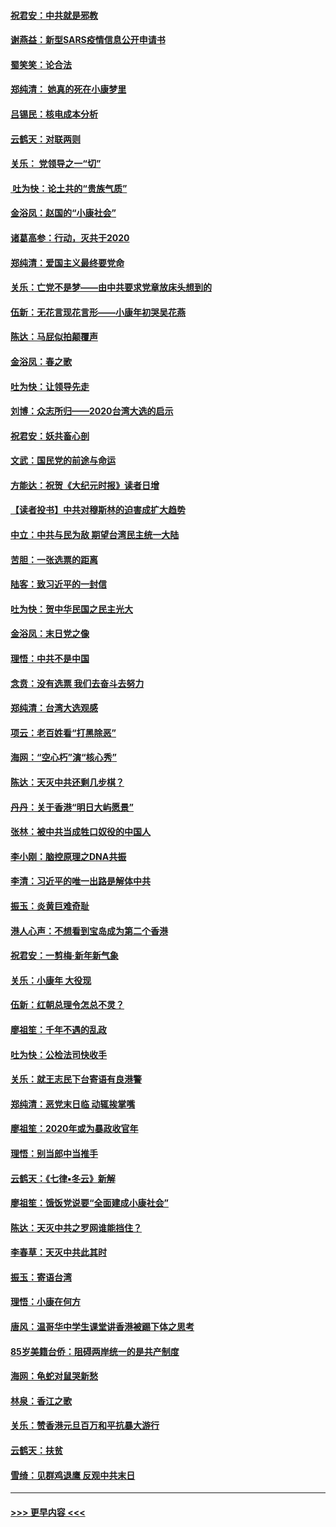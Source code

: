 #### [祝君安：中共就是邪教](../pages/nsc993/n11812431.md?t=01221522) 
#### [谢燕益：新型SARS疫情信息公开申请书](../pages/nsc993/n11808840.md?t=01221522) 
#### [蜀笑笑：论合法](../pages/nsc993/n11808064.md?t=01221522) 
#### [郑纯清： 她真的死在小康梦里](../pages/nsc993/n11806623.md?t=01221522) 
#### [吕锡民：核电成本分析](../pages/nsc993/n11806284.md?t=01221522) 
#### [云鹤天：对联两则](../pages/nsc993/n11805957.md?t=01221522) 
#### [关乐： 党领导之一“切”](../pages/nsc993/n11804505.md?t=01221522) 
#### [ 吐为快：论土共的“贵族气质”](../pages/nsc993/n11804490.md?t=01221522) 
#### [金浴凤：赵国的“小康社会”](../pages/nsc993/n11804452.md?t=01221522) 
#### [诸葛高参：行动，灭共于2020](../pages/nsc993/n11804120.md?t=01221522) 
#### [郑纯清：爱国主义最终要党命](../pages/nsc993/n11802197.md?t=01221522) 
#### [关乐：亡党不是梦——由中共要求党章放床头想到的](../pages/nsc993/n11802156.md?t=01221522) 
#### [伍新：无花言现花言形——小康年初哭吴花燕](../pages/nsc993/n11800044.md?t=01221522) 
#### [陈达：马屁似拍颠覆声](../pages/nsc993/n11800010.md?t=01221522) 
#### [金浴凤：春之歌](../pages/nsc993/n11797687.md?t=01221522) 
#### [吐为快：让领导先走](../pages/nsc993/n11797512.md?t=01221522) 
#### [刘博：众志所归——2020台湾大选的启示](../pages/nsc993/n11796878.md?t=01221522) 
#### [祝君安：妖共畜心剖](../pages/nsc993/n11794273.md?t=01221522) 
#### [文武：国民党的前途与命运](../pages/nsc993/n11794198.md?t=01221522) 
#### [方能达：祝贺《大纪元时报》读者日增](../pages/nsc993/n11793807.md?t=01221522) 
#### [【读者投书】中共对穆斯林的迫害成扩大趋势](../pages/nsc993/n11791371.md?t=01221522) 
#### [中立：中共与民为敌 期望台湾民主统一大陆](../pages/nsc993/n11790392.md?t=01221522) 
#### [苦胆：一张选票的距离](../pages/nsc993/n11788914.md?t=01221522) 
#### [陆客：致习近平的一封信](../pages/nsc993/n11788867.md?t=01221522) 
#### [吐为快：贺中华民国之民主光大](../pages/nsc993/n11788618.md?t=01221522) 
#### [金浴凤：末日党之像](../pages/nsc993/n11787475.md?t=01221522) 
#### [理悟：中共不是中国](../pages/nsc993/n11787463.md?t=01221522) 
#### [念贲：没有选票  我们去奋斗去努力](../pages/nsc993/n11787398.md?t=01221522) 
#### [郑纯清：台湾大选观感](../pages/nsc993/n11786210.md?t=01221522) 
#### [项云：老百姓看“打黑除恶”](../pages/nsc993/n11785398.md?t=01221522) 
#### [海网：“空心朽”演“核心秀”](../pages/nsc993/n11783874.md?t=01221522) 
#### [陈达：天灭中共还剩几步棋？](../pages/nsc993/n11783719.md?t=01221522) 
#### [丹丹：关于香港“明日大屿愿景”](../pages/nsc993/n11783273.md?t=01221522) 
#### [张林：被中共当成牲口奴役的中国人](../pages/nsc993/n11782397.md?t=01221522) 
#### [李小刚：脑控原理之DNA共振](../pages/nsc993/n11780962.md?t=01221522) 
#### [李清：习近平的唯一出路是解体中共](../pages/nsc993/n11780866.md?t=01221522) 
#### [振玉：炎黄巨难奇耻](../pages/nsc993/n11779632.md?t=01221522) 
#### [港人心声：不想看到宝岛成为第二个香港](../pages/nsc993/n11778817.md?t=01221522) 
#### [祝君安：一剪梅‧新年新气象](../pages/nsc993/n11776340.md?t=01221522) 
#### [关乐：小康年 大役现](../pages/nsc993/n11774213.md?t=01221522) 
#### [伍新：红朝总理令怎总不灵？](../pages/nsc993/n11770813.md?t=01221522) 
#### [廖祖笙：千年不遇的乱政](../pages/nsc993/n11770373.md?t=01221522) 
#### [吐为快：公检法司快收手](../pages/nsc993/n11770359.md?t=01221522) 
#### [关乐：就王志民下台寄语有良港警](../pages/nsc993/n11769903.md?t=01221522) 
#### [郑纯清：恶党末日临 动辄挨掌嘴](../pages/nsc993/n11769356.md?t=01221522) 
#### [廖祖笙：2020年或为暴政收官年](../pages/nsc993/n11768216.md?t=01221522) 
#### [理悟：别当郎中当推手](../pages/nsc993/n11768243.md?t=01221522) 
#### [云鹤天：《七律▪冬云》新解](../pages/nsc993/n11768204.md?t=01221522) 
#### [廖祖笙：饿饭党说要“全面建成小康社会”](../pages/nsc993/n11767482.md?t=01221522) 
#### [陈达：天灭中共之罗网谁能挡住？](../pages/nsc993/n11767465.md?t=01221522) 
#### [李春草：天灭中共此其时](../pages/nsc993/n11767452.md?t=01221522) 
#### [振玉：寄语台湾](../pages/nsc993/n11767432.md?t=01221522) 
#### [理悟：小康在何方](../pages/nsc993/n11767394.md?t=01221522) 
#### [唐风：温哥华中学生课堂讲香港被踢下体之思考](../pages/nsc993/n11766848.md?t=01221522) 
#### [85岁美籍台侨：阻碍两岸统一的是共产制度](../pages/nsc993/n11765043.md?t=01221522) 
#### [海网：龟蛇对鼠哭新愁](../pages/nsc993/n11764895.md?t=01221522) 
#### [林泉：香江之歌](../pages/nsc993/n11764415.md?t=01221522) 
#### [关乐：赞香港元旦百万和平抗暴大游行](../pages/nsc993/n11764382.md?t=01221522) 
#### [云鹤天：扶贫](../pages/nsc993/n11764245.md?t=01221522) 
#### [雪绮：见群鸡退鹰  反观中共末日](../pages/nsc993/n11762112.md?t=01221522) 

----
#### [ >>> 更早内容 <<< ](../indexes/nsc993-earlier.md)
